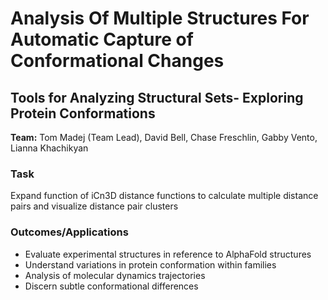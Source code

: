 # Analysis Of Multiple Structures For Automatic Capture of Conformational Changes
## Tools for Analyzing Structural Sets- Exploring Protein Conformations 
**Team:** Tom Madej (Team Lead), David Bell, Chase Freschlin, Gabby Vento, Lianna Khachikyan

### Task 
Expand function of iCn3D distance functions to calculate multiple distance pairs and visualize distance pair clusters 

### Outcomes/Applications 
- Evaluate experimental structures in reference to AlphaFold structures
- Understand variations in protein conformation within families
- Analysis of molecular dynamics trajectories
- Discern subtle conformational differences
